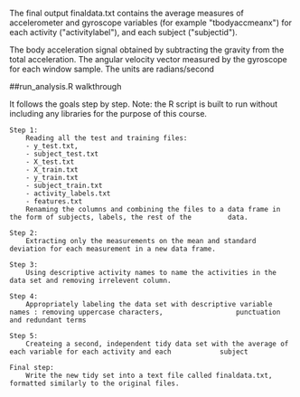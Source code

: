 The final output finaldata.txt contains the average measures of accelerometer and gyroscope variables (for example "tbodyaccmeanx") for each activity ("activitylabel"), and each subject ("subjectid").  

The body acceleration signal obtained by subtracting the gravity from the total acceleration.
The angular velocity vector measured by the gyroscope for each window sample. The units are radians/second

##run_analysis.R walkthrough

It follows the goals step by step.
Note: the R script is built to run without including any libraries for the purpose of this course.

    Step 1:
        Reading all the test and training files: 
        - y_test.txt, 
        - subject_test.txt 
        - X_test.txt
        - X_train.txt
        - y_train.txt
        - subject_train.txt
        - activity_labels.txt
        - features.txt
        Renaming the columns and combining the files to a data frame in the form of subjects, labels, the rest of the         data.

    Step 2:
        Extracting only the measurements on the mean and standard deviation for each measurement in a new data frame.

    Step 3:
        Using descriptive activity names to name the activities in the data set and removing irrelevent column.
    
    Step 4:
        Appropriately labeling the data set with descriptive variable names : removing uppercase characters,                  punctuation and redundant terms

    Step 5:
        Createing a second, independent tidy data set with the average of each variable for each activity and each            subject
        
    Final step:
        Write the new tidy set into a text file called finaldata.txt, formatted similarly to the original files.

